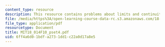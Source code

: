 ```yaml
---
content_type: resource
description: This resource contains problems about limits and continuity.
file: /media/https%3A/open-learning-course-data-rc.s3.amazonaws.com/18-014-calculus-with-theory-fall-2010/6ff4a6d01bdfa2731dd1c22a0d17a8e5_MIT18_014F10_pset4.pdf
file_type: application/pdf
resourcetype: Document
title: MIT18_014F10_pset4.pdf
uid: 6ff4a6d0-1bdf-a273-1dd1-c22a0d17a8e5
---
```

